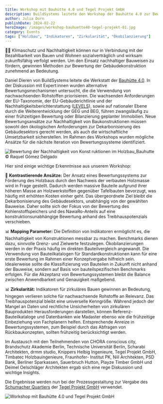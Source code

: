 ```yaml
---
title: Workshop mit Bauhütte 4.0 und Tegel Projekt GmbH
description: BuildSystems leitete den Workshop der Bauhütte 4.0 zur Bewertung der Nachhaltigkeit von Bauprojekten.
author: Julia Dorn
publishDate: 2024-02-22
heroImage: /images/workshop-bauhuette40-tegel-projekt-01.jpg
category: Events
tags: ["Holzbau", "Indikatoren", "Zirkularität", "Ökobilanzierung"]
---
```


🌱💼 Klimaschutz und Nachhaltigkeit können nur in  Verbindung mit der Bezahlbarkeit von Bauen und Wohnen sozialverträglich und wirksam zukunftsfähig verfolgt werden. Um den Einsatz nachhaltiger Bauweisen  zu fördern, gewinnen Methoden zur Bewertung der Gebäudekonstruktion zunehmend an Bedeutung.

Daniel Dieren von BuildSystems leitete die Werkstatt der [Bauhütte 4.0](https://www.bauhuette40.com/). In der Diskussion mit Expert:innen wurden alternative Bewertungsmechanismen untersucht, die die Verwendung von nachwachsenden Rohstoffen priorisieren.  Die wachsenden Anforderungen der EU-Taxonomie, der EU-Gebäuderichtlinie und der Nachhaltigkeitsberichterstattung ([LEVELS](https://environment.ec.europa.eu/topics/circular-economy/levels_en)), sowie auf nationaler Ebene durch die Weiterentwicklung der GEG und BEG, führen zwangsläufig zu einer frühzeitigen Bewertung oder Bilanzierung geplanter Immobilien. Neue Bewertungsansätze zur Nachhaltigkeit von Baukonstruktionen müssen sowohl den ökologischen Anforderungen zur Dekarbonisierung des Gebäudesektors gerecht werden, als auch die wirtschaftliche Umsetzbarkeit sicherstellen.  Im Rahmen des Workshops wurden mögliche Ansätze für die nächste Iteration von Bewertungssysteme identifiziert.

![Bewertung der Nachhaltigkeit von Konst ruktionen im Holzbau_Bauhutte © Raquel Gómez Delgado](/images/workshop-bauhuette40-tegel-projekt-02.jpg)

Hier sind einige wichtige Erkenntnisse aus unserem Workshop:

🔄 **Kontrastierende Ansätze:** Der Ansatz eines Bewertungssystems zur Förderung des Holzbaus durch den Nachweis der verbauten Holzmasse wird in Frage gestellt. Dadurch werden massive Bauteile aufgrund ihrer höheren Masse an Holzwerkstoffen gegenüber Tafelbauten bevorzugt, was häufig mit erhöhten Kosten einher geht. Das übergeordnete Ziel bleibt die Dekarbonisierung des Gebäudesektors, unabhängig von der gewählten Bauweise. Daher sollte sich der Fokus von der Bewertung des Kohlenstoffspeichers und des NawaRo-Anteils auf eine konstruktionsunabhängige Bewertung anhand des Treibhauspotenzials verschieben.

📊 **Mapping Parameter:** Die Definition von Indikatoren ermöglicht es, die Nachhaltigkeit von Konstruktionen messbar zu machen. Benchmarks dienen dazu, sinnvolle Grenz- und Zielwerte festzulegen. Ökobilanzierungen werden in der Praxis häufig im direkten Bauteilvergleich angewandt. Die Verwendung von Bauteilkatalogen für Standardkonstruktionen kann für eine erste Bewertung im Rahmen einer Konzeptvergabe hilfreich sein. Idealerweise sollte die Klassifizierung von Bauteilen in Zukunft nicht anhand der Bauweise, sondern auf Basis von bauteilspezifischen Benchmarks erfolgen. Für die Akzeptanz von Bewertungssystemen bleibt die Balance zwischen Anwendbarkeit und Genauigkeit maßgebend.

📊 **Zirkularität:** Indikatoren für zirkuläres Bauen gewinnen an Bedeutung, hingegen verlieren solche für nachwachsende Rohstoffe an Relevanz. Das Treibhauspotenzial bleibt eine universelle Kenngröße. Während jedoch der Mangel an Daten und rechtliche Unsicherheiten von zirkulären Bauprodukten Herausforderungen darstellen, können Referenz-Bauteilkataloge und Datenbanken wie Madaster ebenso wie die frühzeitige Einbeziehung von Fachplanern helfen. Entsprechende Anreize in Bewertungssystemen, zum Beispiel durch das Abfragen von Rückbaukonzepten, sollten frühzeitig berücksichtigt werden.

Im Austausch mit den Teilnehmenden von CHORA conscious city, Brandschutz Akademie Berlin, Technische Universität Berlin, Scharabi Architekten, drmm studio, Knippers Helbig Ingenieure, Tegel Projekt GmbH, Timbatec Holzbauingenieure, Fraunhofer- Institut PK, Niil Architekten, PSD Bank, Berliner Sparkassen, Sauerbruch Hutton, Playze Timber GmbH und Deimel Oelschläger Architekten ergab sich eine rege Diskussion und wichtige Insights. 

Die Ergebnisse werden nun bei der Prozessgestaltung zur Vergabe des [Schumacher Quartiers](https://schumacher-quartier.de/) der [Tegel Projekt GmbH](https://tegelprojekt.de/) verwendet.

![Workshop mit Bauhütte 4.0 und Tegel Projekt GmbH](/images/workshop-bauhuette40-tegel-projekt-03.jpg)